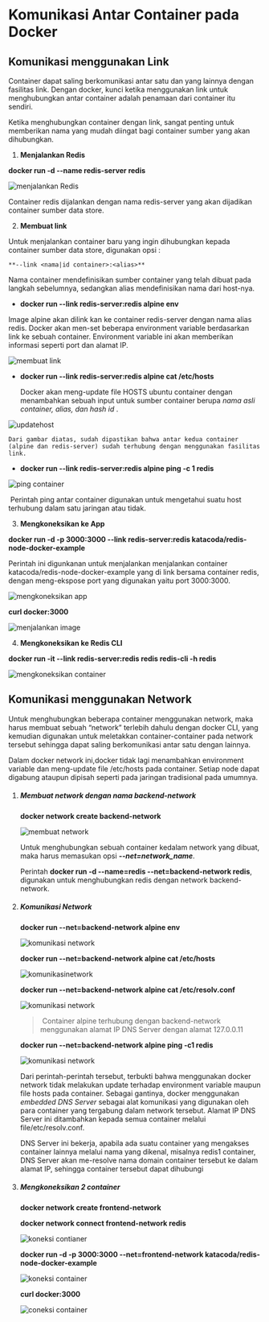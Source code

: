 # Komunikasi Antar Container pada Docker




## Komunikasi menggunakan Link

Container dapat saling berkomunikasi antar satu dan yang lainnya dengan fasilitas link. Dengan docker, kunci ketika menggunakan link untuk menghubungkan antar container adalah penamaan dari container itu sendiri.
	
Ketika menghubungkan container dengan link, sangat penting untuk memberikan nama yang mudah diingat bagi container sumber yang akan dihubungkan.

1. **Menjalankan Redis**

  **docker run -d --name redis-server redis**

  ![menjalankan Redis](img/1-1.png)

  Container redis dijalankan dengan nama redis-server yang akan dijadikan container sumber data store.

2. **Membuat link**

  Untuk menjalankan container baru yang ingin dihubungkan kepada container sumber data store, digunakan opsi :

   	**--link <nama|id container>:<alias>**

  Nama container mendefinisikan sumber container yang telah dibuat pada langkah sebelumnya, sedangkan alias mendefinisikan nama dari host-nya.
  
  -  **docker run --link redis-server:redis alpine env**
  
   Image alpine akan dilink kan ke container redis-server dengan nama alias redis. Docker akan men-set beberapa environment variable berdasarkan link ke sebuah container. Environment variable ini akan memberikan informasi seperti port dan alamat IP.

![membuat link](img/1_2a.png)

  - **docker run --link redis-server:redis alpine cat /etc/hosts**

    Docker akan meng-update file HOSTS ubuntu container dengan menambahkan sebuah input untuk sumber container berupa *nama asli container, alias, dan hash id* .


  ![updatehost](img\1_2b.png)

    Dari gambar diatas, sudah dipastikan bahwa antar kedua container (alpine dan redis-server) sudah terhubung dengan menggunakan fasilitas link.

  - **docker run --link redis-server:redis alpine ping -c 1 redis**

  ![ping container](img\1_2c.png)

  ​	Perintah ping antar container digunakan untuk mengetahui suatu host terhubung dalam satu jaringan atau tidak. 

3. **Mengkoneksikan ke App**

  **docker run -d -p 3000:3000 --link redis-server:redis katacoda/redis-node-docker-example**

  Perintah ini digunkanan untuk menjalankan menjalankan container katacoda/redis-node-docker-example yang di link bersama container redis, dengan meng-ekspose port yang digunakan yaitu port 3000:3000.

  ![mengkoneksikan app](img\1-3a.png)

  **curl docker:3000**

  ![menjalankan image](img\1-3b.png)

4. **Mengkoneksikan ke Redis CLI**

  **docker run -it --link redis-server:redis redis redis-cli -h redis**

  ![mengkoneksikan container](img\1-4.png)

## Komunikasi menggunakan Network

Untuk menghubungkan beberapa container menggunakan network, maka harus membuat sebuah “network” terlebih dahulu dengan docker CLI, yang kemudian digunakan untuk meletakkan container-container pada network tersebut sehingga dapat saling berkomunikasi antar satu dengan lainnya.

Dalam docker network ini,docker tidak lagi menambahkan environment variable dan meng-update file /etc/hosts pada container. Setiap node dapat digabung ataupun dipisah seperti pada jaringan tradisional pada umumnya.

1. ##### **Membuat network dengan nama backend-network**

   **docker network create backend-network**

   ![membuat network](img\2-1.png)

   

   Untuk menghubungkan sebuah container kedalam network yang dibuat, maka harus memasukan opsi  ***--net=network_name***.

   Perintah **docker run -d --name=redis --net=backend-network redis**, digunakan untuk menghubungkan redis dengan network backend-network.


2. ##### **Komunikasi Network**

   **docker run --net=backend-network alpine env**

   ![komunikasi network](img\2-2a.png)

   **docker run --net=backend-network alpine cat /etc/hosts**

   ![komunikasinetwork](img\2-2b.png)

   **docker run --net=backend-network alpine cat /etc/resolv.conf**

   ![komunikasi network](img\2-2c.png)

   > ​	Container alpine terhubung dengan backend-network menggunakan alamat IP DNS Server dengan alamat 127.0.0.11

   **docker run --net=backend-network alpine ping -c1 redis**

   ![komunikasi network](img\2-2d.png)

   

   Dari perintah-perintah tersebut, terbukti bahwa menggunakan docker network tidak melakukan update terhadap environment variable maupun file hosts pada container. Sebagai gantinya, docker menggunakan *embedded*  *DNS Server* sebagai alat komunikasi yang digunakan oleh para container yang tergabung dalam network tersebut. Alamat IP DNS Server ini ditambahkan kepada semua container melalui file/etc/resolv.conf.

   DNS Server ini bekerja, apabila ada suatu container yang mengakses container lainnya melalui nama yang dikenal, misalnya redis1 container, DNS Server akan me-resolve nama domain container tersebut ke dalam alamat IP, sehingga container tersebut dapat dihubungi


3. ##### **Mengkoneksikan 2 container**

   **docker network create frontend-network**

   **docker network connect frontend-network redis**

   ![koneksi contianer](img\2-3a.png)

   

   

   **docker run -d -p 3000:3000 --net=frontend-network katacoda/redis-node-docker-example**

   ![koneksi container](img\2-3b.png)

   **curl docker:3000**

   ![coneksi container](img\2-3c.png)


